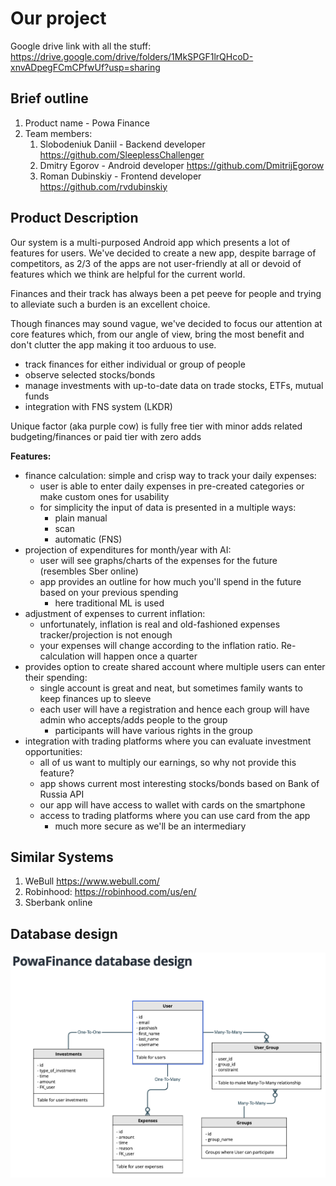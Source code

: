 # Our project

Google drive link with all the stuff: https://drive.google.com/drive/folders/1MkSPGF1lrQHcoD-xnvADpegFCmCPfwUf?usp=sharing

## Brief outline

1. Product name - Powa Finance
2. Team members:
   1. Slobodeniuk Daniil - Backend developer https://github.com/SleeplessChallenger
   2. Dmitry Egorov - Android developer https://github.com/DmitrijEgorow 
   3. Roman Dubinskiy - Frontend developer https://github.com/rvdubinskiy

## Product Description

Our system is a multi-purposed Android app which presents a lot of features for users. We've decided
to create a new app, despite barrage of competitors, as 2/3 of the apps are not user-friendly at all
or devoid of features which we think are helpful for the current world.

Finances and their track has always been a pet peeve for people and trying to alleviate such a burden
is an excellent choice.

Though finances may sound vague, we've decided to focus our attention at core features which, from our angle
of view, bring the most benefit and don't clutter the app making it too arduous to use.

- track finances for either individual or group of people
- observe selected stocks/bonds
- manage investments with up-to-date data on trade stocks, ETFs, mutual funds
- integration with FNS system (LKDR)

Unique factor (aka purple cow) is fully free tier with minor adds related budgeting/finances 
    or paid tier with zero adds 

**Features:**

* finance calculation: simple and crisp way to track your daily expenses:
  * user is able to enter daily expenses in pre-created categories or make custom ones for usability
  * for simplicity the input of data is presented in a multiple ways:
    * plain manual
    * scan
    * automatic (FNS)
* projection of expenditures for month/year with AI: 
  * user will see graphs/charts of the expenses for the future (resembles Sber online)
  * app provides an outline for how much you'll spend in the future based on your previous spending
    * here traditional ML is used
* adjustment of expenses to current inflation:
  * unfortunately, inflation is real and old-fashioned expenses tracker/projection is not enough
  * your expenses will change according to the inflation ratio. Re-calculation will happen once a quarter
* provides option to create shared account where multiple users can enter their spending:
  * single account is great and neat, but sometimes family wants to keep finances up to sleeve
  * each user will have a registration and hence each group will have admin who accepts/adds people to
    the group
    * participants will have various rights in the group
* integration with trading platforms where you can evaluate investment opportunities:
  * all of us want to multiply our earnings, so why not provide this feature?
  * app shows current most interesting stocks/bonds based on Bank of Russia API
  * our app will have access to wallet with cards on the smartphone
  * access to trading platforms where you can use card from the app
    * much more secure as we'll be an intermediary
    
## Similar Systems

1. WeBull https://www.webull.com/
2. Robinhood: https://robinhood.com/us/en/
3. Sberbank online

## Database design

![Alt text](./images/database_design.png?raw=true "Database design")
